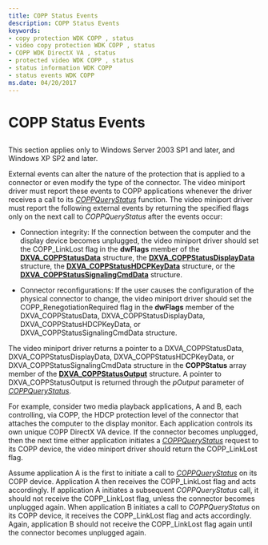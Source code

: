 ```yaml
---
title: COPP Status Events
description: COPP Status Events
keywords:
- copy protection WDK COPP , status
- video copy protection WDK COPP , status
- COPP WDK DirectX VA , status
- protected video WDK COPP , status
- status information WDK COPP
- status events WDK COPP
ms.date: 04/20/2017
---
```


# COPP Status Events


## <span id="ddk_copp_status_events_gg"></span><span id="DDK_COPP_STATUS_EVENTS_GG"></span>


This section applies only to Windows Server 2003 SP1 and later, and Windows XP SP2 and later.

External events can alter the nature of the protection that is applied to a connector or even modify the type of the connector. The video miniport driver must report these events to COPP applications whenever the driver receives a call to its [*COPPQueryStatus*](./coppquerystatus.md) function. The video miniport driver must report the following external events by returning the specified flags only on the next call to *COPPQueryStatus* after the events occur:

-   Connection integrity: If the connection between the computer and the display device becomes unplugged, the video miniport driver should set the COPP\_LinkLost flag in the **dwFlags** member of the [**DXVA\_COPPStatusData**](/windows-hardware/drivers/ddi/dxva/ns-dxva-_dxva_coppstatusdata) structure, the [**DXVA\_COPPStatusDisplayData**](/windows-hardware/drivers/ddi/dxva/ns-dxva-_dxva_coppstatusdisplaydata) structure, the [**DXVA\_COPPStatusHDCPKeyData**](/windows-hardware/drivers/ddi/dxva/ns-dxva-_dxva_coppstatushdcpkeydata) structure, or the [**DXVA\_COPPStatusSignalingCmdData**](/windows-hardware/drivers/ddi/dxva/ns-dxva-_dxva_coppstatussignalingcmddata) structure.

-   Connector reconfigurations: If the user causes the configuration of the physical connector to change, the video miniport driver should set the COPP\_RenegotiationRequired flag in the **dwFlags** member of the DXVA\_COPPStatusData, DXVA\_COPPStatusDisplayData, DXVA\_COPPStatusHDCPKeyData, or DXVA\_COPPStatusSignalingCmdData structure.

The video miniport driver returns a pointer to a DXVA\_COPPStatusData, DXVA\_COPPStatusDisplayData, DXVA\_COPPStatusHDCPKeyData, or DXVA\_COPPStatusSignalingCmdData structure in the **COPPStatus** array member of the [**DXVA\_COPPStatusOutput**](/windows-hardware/drivers/ddi/dxva/ns-dxva-_dxva_coppstatusoutput) structure. A pointer to DXVA\_COPPStatusOutput is returned through the *pOutput* parameter of [*COPPQueryStatus*](./coppquerystatus.md).

For example, consider two media playback applications, A and B, each controlling, via COPP, the HDCP protection level of the connector that attaches the computer to the display monitor. Each application controls its own unique COPP DirectX VA device. If the connector becomes unplugged, then the next time either application initiates a [*COPPQueryStatus*](./coppquerystatus.md) request to its COPP device, the video miniport driver should return the COPP\_LinkLost flag.

Assume application A is the first to initiate a call to [*COPPQueryStatus*](./coppquerystatus.md) on its COPP device. Application A then receives the COPP\_LinkLost flag and acts accordingly. If application A initiates a subsequent *COPPQueryStatus* call, it should not receive the COPP\_LinkLost flag, unless the connector becomes unplugged again. When application B initiates a call to *COPPQueryStatus* on its COPP device, it receives the COPP\_LinkLost flag and acts accordingly. Again, application B should not receive the COPP\_LinkLost flag again until the connector becomes unplugged again.

 

